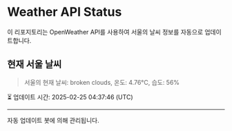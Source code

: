 
# Weather API Status

이 리포지토리는 OpenWeather API를 사용하여 서울의 날씨 정보를 자동으로 업데이트합니다.

## 현재 서울 날씨
> 서울의 현재 날씨: broken clouds, 온도: 4.76°C, 습도: 56%

⏳ 업데이트 시간: 2025-02-25 04:37:46 (UTC)

---
자동 업데이트 봇에 의해 관리됩니다.

